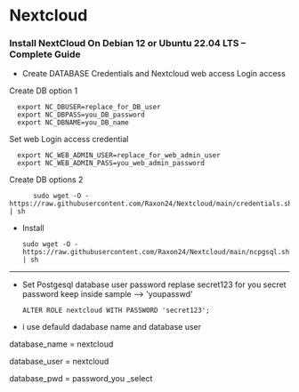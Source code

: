 # Nextcloud
### Install NextCloud On Debian 12 or Ubuntu 22.04 LTS – Complete Guide

- Create DATABASE Credentials and Nextcloud web access Login access

 Create DB option 1
 
      export NC_DBUSER=replace_for_DB_user
      export NC_DBPASS=you_DB_password
      export NC_DBNAME=you_DB_name

Set web Login access credential
      
      export NC_WEB_ADMIN_USER=replace_for_web_admin_user
      export NC_WEB_ADMIN_PASS=you_web_admin_password
  

 Create DB options 2

          sudo wget -O - https://raw.githubusercontent.com/Raxon24/Nextcloud/main/credentials.sh | sh

 


- Install

      sudo wget -O - https://raw.githubusercontent.com/Raxon24/Nextcloud/main/ncpgsql.sh | sh
---------------------------------------------------------------------------------------------------------------------------
 - Set Postgesql database user  password replase secret123  for you secret password keep inside sample --> 'youpasswd'

       ALTER ROLE nextcloud WITH PASSWORD 'secret123';
 - i use defauld dadabase name and database user 

  database_name = nextcloud
  
  database_user = nextcloud
  
  database_pwd = password_you _select

